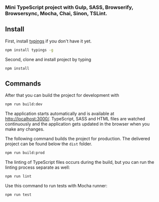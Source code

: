 ### Mini TypeScript project with Gulp, SASS, Browserify, Browsersync, Mocha, Chai, Sinon, TSLint.

## Install

First, install [typings](https://github.com/typings/typings) if you don't have it yet.

```sh
npm install typings -g
```

Second, clone and install project by typing

```sh
npm install
```

## Commands

After that you can build the project for development with

```sh
npm run build:dev
```

The application starts automatically and is available at [http://localhost:3000/](http://localhost:3000/). TypeScript, SASS and HTML files are watched continuously and the application gets updated in the browser when you make any changes.

The following command builds the project for production. The delivered project can be found below the `dist` folder.

```sh
npm run build:prod
```

The linting of TypeScript files occurs during the build, but you can run the linting process separate as well:

```sh
npm run lint
```

Use this command to run tests with Mocha runner:

```sh
npm run test
```
